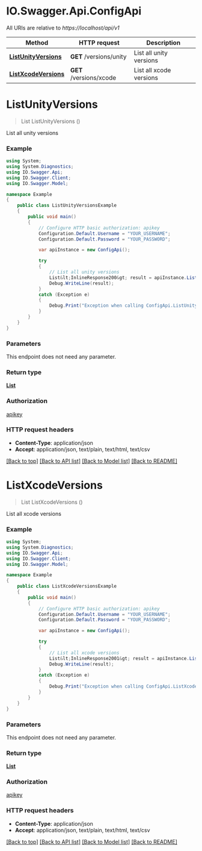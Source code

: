 # IO.Swagger.Api.ConfigApi

All URIs are relative to *https://localhost/api/v1*

Method | HTTP request | Description
------------- | ------------- | -------------
[**ListUnityVersions**](ConfigApi.md#listunityversions) | **GET** /versions/unity | List all unity versions
[**ListXcodeVersions**](ConfigApi.md#listxcodeversions) | **GET** /versions/xcode | List all xcode versions


<a name="listunityversions"></a>
# **ListUnityVersions**
> List<InlineResponse200> ListUnityVersions ()

List all unity versions

### Example
```csharp
using System;
using System.Diagnostics;
using IO.Swagger.Api;
using IO.Swagger.Client;
using IO.Swagger.Model;

namespace Example
{
    public class ListUnityVersionsExample
    {
        public void main()
        {
            // Configure HTTP basic authorization: apikey
            Configuration.Default.Username = "YOUR_USERNAME";
            Configuration.Default.Password = "YOUR_PASSWORD";

            var apiInstance = new ConfigApi();

            try
            {
                // List all unity versions
                List&lt;InlineResponse200&gt; result = apiInstance.ListUnityVersions();
                Debug.WriteLine(result);
            }
            catch (Exception e)
            {
                Debug.Print("Exception when calling ConfigApi.ListUnityVersions: " + e.Message );
            }
        }
    }
}
```

### Parameters
This endpoint does not need any parameter.

### Return type

[**List<InlineResponse200>**](InlineResponse200.md)

### Authorization

[apikey](../README.md#apikey)

### HTTP request headers

 - **Content-Type**: application/json
 - **Accept**: application/json, text/plain, text/html, text/csv

[[Back to top]](#) [[Back to API list]](../README.md#documentation-for-api-endpoints) [[Back to Model list]](../README.md#documentation-for-models) [[Back to README]](../README.md)

<a name="listxcodeversions"></a>
# **ListXcodeVersions**
> List<InlineResponse2001> ListXcodeVersions ()

List all xcode versions

### Example
```csharp
using System;
using System.Diagnostics;
using IO.Swagger.Api;
using IO.Swagger.Client;
using IO.Swagger.Model;

namespace Example
{
    public class ListXcodeVersionsExample
    {
        public void main()
        {
            // Configure HTTP basic authorization: apikey
            Configuration.Default.Username = "YOUR_USERNAME";
            Configuration.Default.Password = "YOUR_PASSWORD";

            var apiInstance = new ConfigApi();

            try
            {
                // List all xcode versions
                List&lt;InlineResponse2001&gt; result = apiInstance.ListXcodeVersions();
                Debug.WriteLine(result);
            }
            catch (Exception e)
            {
                Debug.Print("Exception when calling ConfigApi.ListXcodeVersions: " + e.Message );
            }
        }
    }
}
```

### Parameters
This endpoint does not need any parameter.

### Return type

[**List<InlineResponse2001>**](InlineResponse2001.md)

### Authorization

[apikey](../README.md#apikey)

### HTTP request headers

 - **Content-Type**: application/json
 - **Accept**: application/json, text/plain, text/html, text/csv

[[Back to top]](#) [[Back to API list]](../README.md#documentation-for-api-endpoints) [[Back to Model list]](../README.md#documentation-for-models) [[Back to README]](../README.md)

